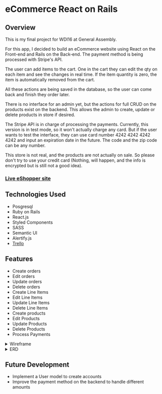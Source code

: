# eCommerce React on Rails

## Overview

This is my final project for WDI16 at General Assembly.

For this app, I decided to build an eCommerce website using React on the Front-end and Rails on the Back-end. The payment method is being processed with Stripe's API.

The user can add items to the cart. One in the cart they can edit the qty on each item and see the changes in real time. If the item quantity is zero, the item is automatically removed from the cart.

All these actions are being saved in the database, so the user can come back and finish they order later.

There is no interface for an admin yet, but the actions for full CRUD on the products exist on the backend. This allows the admin to create, update or delete products in store if desired.

The Stripe API is in charge of processing the payments. Currently, this version is in test mode, so it won't actually charge any card. But if the user wants to test the interface, they can use card number 4242 4242 4242 4242 and input an expiration date in the future. The code and the zip code can be any number.

This store is not real, and the products are not actually on sale. So please don't try to use your credit card (Nothing, will happen, and the info is encrypted but is still not a good idea).


### [Live eShopper site](https://https://ecommerce-react-rails.herokuapp.com/)

## Technologies Used

* Posgresql
* Ruby on Rails
* React.js
* Styled Components
* SASS
* Semantic UI
* Alertify.js
* [Trello](https://trello.com/b/LbsO4LLY/ecommerce)

## Features

* Create orders
* Edit orders
* Update orders
* Delete orders
* Create Line Items
* Edit Line Items
* Update Line Items
* Delete Line Items
* Create products
* Edit Products
* Update Products
* Delete Products
* Process Payments

<details>
<summary>Wireframe</summary>
<br>

![Image of Wireframe](https://github.com/Tilingo/eCommerce/blob/master/client/public/wireframe2.jpg)

![Image of Wireframe](https://github.com/Tilingo/eCommerce/blob/master/client/public/wireframe1.jpg)

</details>

<details>
<summary>ERD</summary>
<br>

![Image of ERD](https://github.com/Tilingo/eCommerce/blob/master/client/public/ERD.pdf)

</details>

## Future Development

* Implement a User model to create accounts
* Improve the payment method on the backend to handle different amounts
